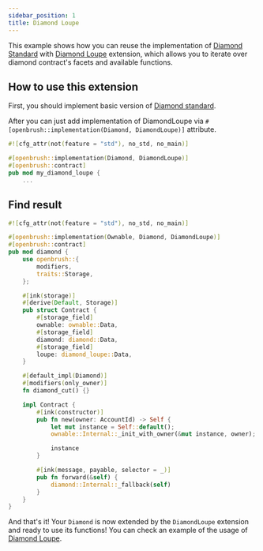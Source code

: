 ```yaml
---
sidebar_position: 1
title: Diamond Loupe
---
```


This example shows how you can reuse the implementation of [Diamond Standard](https://github.com/Brushfam/openbrush-contracts/tree/main/contracts/src/upgradeability/diamond) with [Diamond Loupe](https://github.com/Brushfam/openbrush-contracts/blob/main/contracts/src/upgradeability/diamond/extensions/diamond_loupe.rs) extension, which allows you to iterate over diamond contract's facets and available functions.

## How to use this extension

First, you should implement basic version of [Diamond standard](../diamond.md).

After you can just add implementation of DiamondLoupe via `#[openbrush::implementation(Diamond, DiamondLoupe)]` attribute.

```rust
#![cfg_attr(not(feature = "std"), no_std, no_main)]

#[openbrush::implementation(Diamond, DiamondLoupe)]
#[openbrush::contract]
pub mod my_diamond_loupe {
    ...
```

## Find result

```rust
#![cfg_attr(not(feature = "std"), no_std, no_main)]

#[openbrush::implementation(Ownable, Diamond, DiamondLoupe)]
#[openbrush::contract]
pub mod diamond {
    use openbrush::{
        modifiers,
        traits::Storage,
    };

    #[ink(storage)]
    #[derive(Default, Storage)]
    pub struct Contract {
        #[storage_field]
        ownable: ownable::Data,
        #[storage_field]
        diamond: diamond::Data,
        #[storage_field]
        loupe: diamond_loupe::Data,
    }

    #[default_impl(Diamond)]
    #[modifiers(only_owner)]
    fn diamond_cut() {}

    impl Contract {
        #[ink(constructor)]
        pub fn new(owner: AccountId) -> Self {
            let mut instance = Self::default();
            ownable::Internal::_init_with_owner(&mut instance, owner);

            instance
        }

        #[ink(message, payable, selector = _)]
        pub fn forward(&self) {
            diamond::Internal::_fallback(self)
        }
    }
}
```

And that's it! Your `Diamond` is now extended by the `DiamondLoupe` extension and ready to use its functions!
You can check an example of the usage of [Diamond Loupe](https://github.com/Brushfam/openbrush-contracts/tree/main/examples/diamond).
